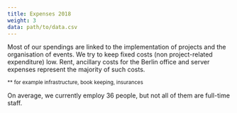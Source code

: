 ```yaml
---
title: Expenses 2018
weight: 3
data: path/to/data.csv
---
```


Most of our spendings are linked to the implementation of projects and the organisation of events. We try to keep fixed costs (non project-related expenditure) low. Rent, ancillary costs for the Berlin office and server expenses represent the majority of such costs.

<div class="ausgaben"></div>
<small>** for example infrastructure, book keeping, insurances</small>

On average, we currently employ 36 people, but not all of them are full-time staff.
